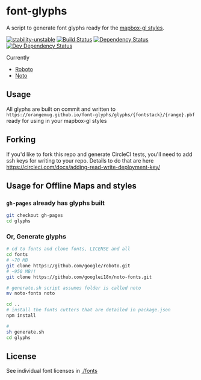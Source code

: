 # font-glyphs
A script to generate font glyphs ready for the [mapbox-gl styles](https://www.mapbox.com/mapbox-gl-style-spec).

[![stability-unstable](https://img.shields.io/badge/stability-unstable-yellow.svg)][stability]
[![Build Status](https://circleci.com/gh/orangemug/font-glyphs.png?style=shield)][circleci]
[![Dependency Status](https://david-dm.org/orangemug/font-glyphs.svg)][dm-prod]
[![Dev Dependency Status](https://david-dm.org/orangemug/font-glyphs/dev-status.svg)][dm-dev]

[stability]:   https://github.com/orangemug/stability-badges#unstable
[circleci]:    https://circleci.com/gh/orangemug/font-glyphs
[dm-prod]:     https://david-dm.org/orangemug/font-glyphs
[dm-dev]:      https://david-dm.org/orangemug/font-glyphs#info=devDependencies

Currently

 - [Roboto](https://github.com/google/roboto)
 - [Noto](https://github.com/googlei18n/noto-fonts)


## Usage
All glyphs are built on commit and written to `https://orangemug.github.io/font-glyphs/glyphs/{fontstack}/{range}.pbf` ready for using in your mapbox-gl styles


## Forking
If you'd like to fork this repo and generate CircleCI tests, you'll need to add ssh keys for writing to your repo. Details to do that are here <https://circleci.com/docs/adding-read-write-deployment-key/>

## Usage for Offline Maps and styles

### `gh-pages` already has glyphs built

``` bash
git checkout gh-pages
cd glyphs
```

### Or, Generate glyphs

``` bash
# cd to fonts and clone fonts, LICENSE and all
cd fonts
# ~70 MB
git clone https://github.com/google/roboto.git
# ~950 MB!!
git clone https://github.com/googlei18n/noto-fonts.git

# generate.sh script assumes folder is called noto
mv noto-fonts noto
```

``` bash
cd ..
# install the fonts cutters that are detailed in package.json
npm install

#
sh generate.sh
cd glyphs
```

## License
See individual font licenses in [./fonts](/fonts)
